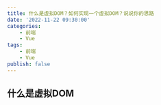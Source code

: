 ```yaml
---
title: 什么是虚拟DOM？如何实现一个虚拟DOM？说说你的思路
date: '2022-11-22 09:30:00'
categories:
    - 前端
    - Vue
tags:
    - 前端
    - Vue
publish: false
---
```


## 什么是虚拟DOM